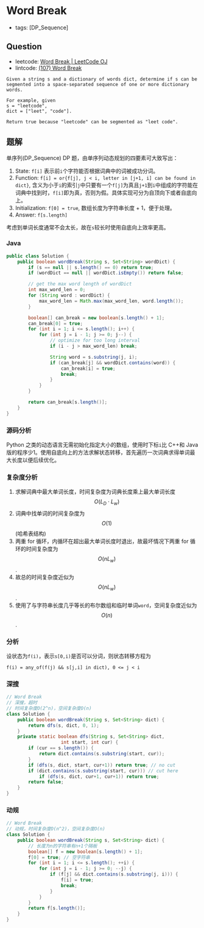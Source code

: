 # Word Break

- tags: [DP_Sequence]

## Question

- leetcode: [Word Break | LeetCode OJ](https://leetcode.com/problems/word-break/)
- lintcode: [(107) Word Break](http://www.lintcode.com/en/problem/word-break/)

```
Given a string s and a dictionary of words dict, determine if s can be
segmented into a space-separated sequence of one or more dictionary words.

For example, given
s = "leetcode",
dict = ["leet", "code"].

Return true because "leetcode" can be segmented as "leet code".
```

## 题解

单序列(DP_Sequence) DP 题，由单序列动态规划的四要素可大致写出：

1. State: `f[i]` 表示前`i`个字符能否根据词典中的词被成功分词。
2. Function: `f[i] = or{f[j], j < i, letter in [j+1, i] can be found in dict}`, 含义为小于`i`的索引`j`中只要有一个`f[j]`为真且`j+1`到`i`中组成的字符能在词典中找到时，`f[i]`即为真，否则为假。具体实现可分为自顶向下或者自底向上。
3. Initialization: `f[0] = true`, 数组长度为字符串长度 + 1，便于处理。
4. Answer: `f[s.length]`

考虑到单词长度通常不会太长，故在`s`较长时使用自底向上效率更高。

### Java

```java
public class Solution {
    public boolean wordBreak(String s, Set<String> wordDict) {
        if (s == null || s.length() == 0) return true;
        if (wordDict == null || wordDict.isEmpty()) return false;

        // get the max word length of wordDict
        int max_word_len = 0;
        for (String word : wordDict) {
            max_word_len = Math.max(max_word_len, word.length());
        }

        boolean[] can_break = new boolean[s.length() + 1];
        can_break[0] = true;
        for (int i = 1; i <= s.length(); i++) {
            for (int j = i - 1; j >= 0; j--) {
                // optimize for too long interval
                if (i - j > max_word_len) break;

                String word = s.substring(j, i);
                if (can_break[j] && wordDict.contains(word)) {
                    can_break[i] = true;
                    break;
                }
            }
        }

        return can_break[s.length()];
    }
}
```

### 源码分析

Python 之类的动态语言无需初始化指定大小的数组，使用时下标`i`比 C++和 Java 版的程序少1。使用自底向上的方法求解状态转移，首先遍历一次词典求得单词最大长度以便后续优化。

### 复杂度分析

1. 求解词典中最大单词长度，时间复杂度为词典长度乘上最大单词长度 $$O(L_D \cdot L_w)$$
2. 词典中找单词的时间复杂度为 $$O(1)$$(哈希表结构)
3. 两重 for 循环，内循环在超出最大单词长度时退出，故最坏情况下两重 for 循环的时间复杂度为 $$O(n L_w)$$.
4. 故总的时间复杂度近似为 $$O(n L_w)$$.
5. 使用了与字符串长度几乎等长的布尔数组和临时单词`word`，空间复杂度近似为 $$O(n)$$.



### 分析

设状态为`f(i)`，表示`s[0,i)`是否可以分词，则状态转移方程为

`f(i) = any_of(f(j) && s[j,i] in dict), 0 <= j < i`


### 深搜

```java
// Word Break
// 深搜，超时
// 时间复杂度O(2^n)，空间复杂度O(n)
class Solution {
    public boolean wordBreak(String s, Set<String> dict) {
        return dfs(s, dict, 0, 1);
    }
    private static boolean dfs(String s, Set<String> dict,
                    int start, int cur) {
        if (cur == s.length()) {
            return dict.contains(s.substring(start, cur));
        }
        if (dfs(s, dict, start, cur+1)) return true; // no cut
        if (dict.contains(s.substring(start, cur))) // cut here
            if (dfs(s, dict, cur+1, cur+1)) return true;
        return false;
    }
}
```


### 动规

```java
// Word Break
// 动规，时间复杂度O(n^2)，空间复杂度O(n)
class Solution {
    public boolean wordBreak(String s, Set<String> dict) {
        // 长度为n的字符串有n+1个隔板
        boolean[] f = new boolean[s.length() + 1];
        f[0] = true; // 空字符串
        for (int i = 1; i <= s.length(); ++i) {
            for (int j = i - 1; j >= 0; --j) {
                if (f[j] && dict.contains(s.substring(j, i))) {
                    f[i] = true;
                    break;
                }
            }
        }
        return f[s.length()];
    }
}
```